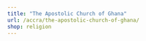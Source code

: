 ```yaml
---
title: "The Apostolic Church of Ghana"
url: /accra/the-apostolic-church-of-ghana/
shop: religion
---
```

